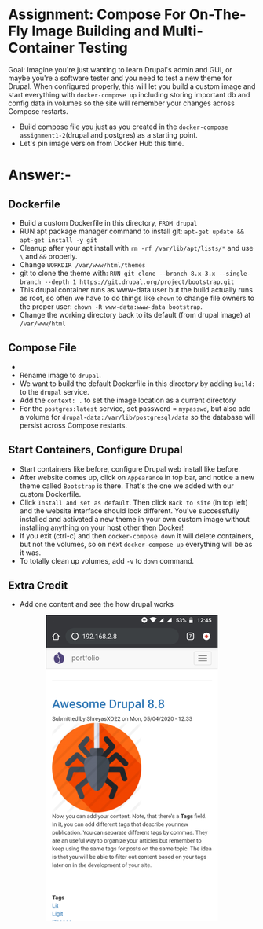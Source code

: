 # Assignment: Compose For On-The-Fly Image Building and Multi-Container Testing

Goal: Imagine you're just wanting to learn Drupal's admin and GUI, or maybe you're a software tester and you need to test a new theme for Drupal. When configured properly, this will let you build a custom image and start everything with `docker-compose up` including storing important db and config data in volumes so the site will remember your changes across Compose restarts.

- Build compose file you just as you created in the `docker-compose assignment1-2`(drupal and postgres) as a starting point.
- Let's pin image version from Docker Hub this time.
# Answer:-
## Dockerfile
-  Build a custom Dockerfile in this directory, `FROM drupal`
-  RUN apt package manager command to install git: `apt-get update && apt-get install -y git`
-  Cleanup after your apt install with `rm -rf /var/lib/apt/lists/*` and use `\` and `&&` properly.
-  Change `WORKDIR /var/www/html/themes`
-  git to clone the theme with: `RUN git clone --branch 8.x-3.x --single-branch --depth 1 https://git.drupal.org/project/bootstrap.git`
-  This drupal container runs as www-data user but the build actually runs as root, so often we have to do things like `chown` to    change file owners to the proper user: `chown -R www-data:www-data bootstrap`. 
- Change the working directory back to its default (from drupal image) at `/var/www/html`

## Compose File
- 
- Rename image to `drupal`.
- We want to build the default Dockerfile in this directory by adding `build: ` to the `drupal` service. 
- Add the  `context: .` to set the image location as a current directory
- For the `postgres:latest` service, set password = `mypasswd`, but also add a volume for `drupal-data:/var/lib/postgresql/data` so the database will persist across Compose restarts.

## Start Containers, Configure Drupal
- Start containers like before, configure Drupal web install like before.
- After website comes up, click on `Appearance` in top bar, and notice a new theme called `Bootstrap` is there. That's the one we added with our custom Dockerfile.
- Click `Install and set as default`. Then click `Back to site` (in top left) and the website interface should look different. You've successfully installed and activated a new theme in your own custom image without installing anything on your host other then Docker!
- If you exit (ctrl-c) and then `docker-compose down` it will delete containers, but not the volumes, so on next `docker-compose up` everything will be as it was.
- To totally clean up volumes, add `-v` to `down` command.

## Extra Credit
- Add one content and see the how drupal works 


<p align="center">
  <img src="https://github.com/ShreyasSubhedar/Docker/blob/master/docker-compose-assignment-3/Screenshot_20200504-124553.png" width="350" title="Mobile View of CMS">
</p>
